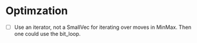 # Optimzation

-[ ] Use an iterator, not a SmallVec for iterating over moves in MinMax. Then one could use the bit_loop.